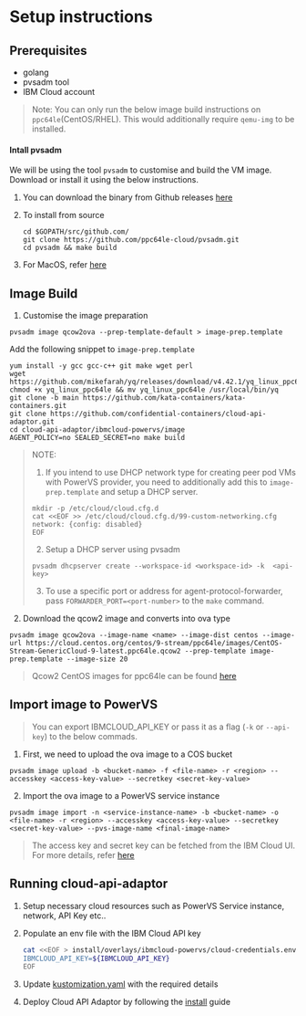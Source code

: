 # Setup instructions
## Prerequisites
- golang
- pvsadm tool
- IBM Cloud account

> Note: You can only run the below image build instructions on `ppc64le`(CentOS/RHEL). This would additionally require `qemu-img` to be installed.

#### Intall pvsadm

We will be using the tool `pvsadm` to customise and build the VM image. Download or install it using the below instructions.

1. You can download the binary from Github releases [here](https://github.com/ppc64le-cloud/pvsadm/releases)

2. To install from source
   ```
   cd $GOPATH/src/github.com/
   git clone https://github.com/ppc64le-cloud/pvsadm.git
   cd pvsadm && make build
   ```

3. For MacOS, refer [here](https://github.com/ppc64le-cloud/pvsadm#homebrew)

## Image Build

1. Customise the image preparation
```
pvsadm image qcow2ova --prep-template-default > image-prep.template
```

Add the following snippet to `image-prep.template`
```
yum install -y gcc gcc-c++ git make wget perl
wget https://github.com/mikefarah/yq/releases/download/v4.42.1/yq_linux_ppc64le
chmod +x yq_linux_ppc64le && mv yq_linux_ppc64le /usr/local/bin/yq
git clone -b main https://github.com/kata-containers/kata-containers.git
git clone https://github.com/confidential-containers/cloud-api-adaptor.git
cd cloud-api-adaptor/ibmcloud-powervs/image
AGENT_POLICY=no SEALED_SECRET=no make build
```

> NOTE:
> 1. If you intend to use DHCP network type for creating peer pod VMs with
> PowerVS provider, you need to additionally add this to `image-prep.template` and setup a DHCP server.
> ```
> mkdir -p /etc/cloud/cloud.cfg.d
> cat <<EOF >> /etc/cloud/cloud.cfg.d/99-custom-networking.cfg
> network: {config: disabled}
> EOF
> ```
> 2. Setup a DHCP server using pvsadm
> ```
> pvsadm dhcpserver create --workspace-id <workspace-id> -k  <api-key>
> ```
> 3. To use a specific port or address for agent-protocol-forwarder, pass `FORWARDER_PORT=<port-number>` to the `make` command.

2. Download the qcow2 image and converts into ova type
```
pvsadm image qcow2ova --image-name <name> --image-dist centos --image-url https://cloud.centos.org/centos/9-stream/ppc64le/images/CentOS-Stream-GenericCloud-9-latest.ppc64le.qcow2 --prep-template image-prep.template --image-size 20
```


> Qcow2 CentOS images for ppc64le can be found [here](https://cloud.centos.org/centos/8-stream/ppc64le/images/)

## Import image to PowerVS

> You can export IBMCLOUD_API_KEY or pass it as a flag (`-k` or `--api-key`) to the below commads.

1. First, we need to upload the ova image to a COS bucket
```
pvsadm image upload -b <bucket-name> -f <file-name> -r <region> --accesskey <access-key-value> --secretkey <secret-key-value>
```

2. Import the ova image to a PowerVS service instance
```
pvsadm image import -n <service-instance-name> -b <bucket-name> -o <file-name> -r <region> --accesskey <access-key-value> --secretkey <secret-key-value> --pvs-image-name <final-image-name>
```
> The access key and secret key can be fetched from the IBM Cloud UI. For more details, refer [here](https://cloud.ibm.com/docs/cloud-object-storage?topic=cloud-object-storage-service-credentials)

## Running cloud-api-adaptor

1. Setup necessary cloud resources such as PowerVS Service instance, network, API Key etc..

2. Populate an env file with the IBM Cloud API key

   ```bash
   cat <<EOF > install/overlays/ibmcloud-powervs/cloud-credentials.env
   IBMCLOUD_API_KEY=${IBMCLOUD_API_KEY}
   EOF
   ```

3. Update [kustomization.yaml](../install/overlays/ibmcloud-powervs/kustomization.yaml) with the required details

4. Deploy Cloud API Adaptor by following the [install](../install/README.md) guide
